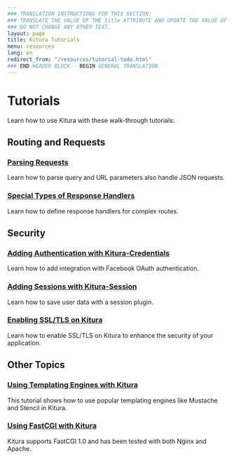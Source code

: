```yaml
---
### TRANSLATION INSTRUCTIONS FOR THIS SECTION:
### TRANSLATE THE VALUE OF THE title ATTRIBUTE AND UPDATE THE VALUE OF THE lang ATTRIBUTE. 
### DO NOT CHANGE ANY OTHER TEXT. 
layout: page
title: Kitura Tutorials
menu: resources
lang: en
redirect_from: "/resources/tutorial-todo.html"
### END HEADER BLOCK - BEGIN GENERAL TRANSLATION
---
```


# Tutorials

Learn how to use Kitura with these walk-through tutorials:

## Routing and Requests

### [Parsing Requests](/en/resources/tutorials/parsingrequests.html)

Learn how to parse query and URL parameters also handle JSON requests. 

### [Special Types of Response Handlers](/en/resources/tutorials/responsehandlers.html)

Learn how to define response handlers for complex routes.

## Security 

### [Adding Authentication with Kitura-Credentials](/en/resources/tutorials/credentials.html)

Learn how to add integration with Facebook OAuth authentication.

### [Adding Sessions with Kitura-Session](/en/resources/tutorials/sessions.html)

Learn how to save user data with a session plugin.

### [Enabling SSL/TLS on Kitura](/en/resources/tutorials/ssl.html)

Learn how to enable SSL/TLS on Kitura to enhance the security of your application.

## Other Topics

### [Using Templating Engines with Kitura](/en/resources/tutorials/templating.html)

This tutorial shows how to use popular templating engines like Mustache and Stencil in Kitura.
  
### [Using FastCGI with Kitura](/en/resources/tutorials/fastcgi.html)

Kitura supports FastCGI 1.0 and has been tested with both Nginx and Apache.






